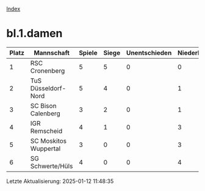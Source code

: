 [Index](./README.md)

# bl.1.damen

| Platz |  Mannschaft |  Spiele |  Siege |  Unentschieden |  Niederlagen |  Tore |  Differenz |  Punkte | 
| --- |  --- |  --- |  --- |  --- |  --- |  --- |  --- |  --- |  
|  1 |   RSC Cronenberg |   5 |   5 |   0 |   0 |   42:9 |   33 |   15 |  
|  2 |   TuS Düsseldorf-Nord |   5 |   4 |   0 |   1 |   22:10 |   12 |   11 |  
|  3 |   SC Bison Calenberg |   3 |   2 |   0 |   1 |   14:3 |   11 |   6 |  
|  4 |   IGR Remscheid |   4 |   1 |   0 |   3 |   14:11 |   3 |   4 |  
|  5 |   SC Moskitos Wuppertal |   3 |   0 |   0 |   3 |   5:27 |   -22 |   0 |  
|  6 |   SG Schwerte/Hüls |   4 |   0 |   0 |   4 |   6:43 |   -37 |   0 |  


Letzte Aktualisierung: 2025-01-12 11:48:35